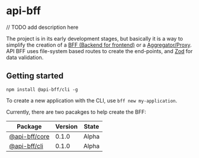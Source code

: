 # api-bff

// TODO add description here

The project is in its early development stages,
but basically it is a way
to simplify the creation of a [BFF (Backend for frontend)](https://www.linkedin.com/pulse/bff-backend-frontend-pattern-microservices-arpit-bhayani/) or a [Aggregator/Proxy](https://medium.com/nerd-for-tech/design-patterns-for-microservices-aggregator-pattern-99c122ac6b73).
API BFF uses file-system based routes to create the end-points, and [Zod](https://zod.dev/) for data validation.

## Getting started

`npm install @api-bff/cli -g`

To create a new application with the CLI, use `bff new my-application`.

Currently, there are two pacakges to help create the BFF:

| Package | Version | State |
| - | - | - |
| [@api-bff/core](packages/core/README.md) | 0.1.0 | Alpha |
| [@api-bff/cli](packages/cli/README.md) | 0.1.0 | Alpha |
